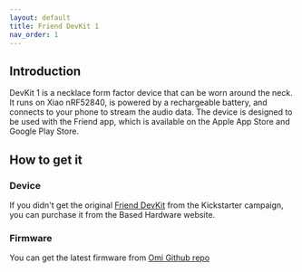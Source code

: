 ```yaml
---
layout: default
title: Friend DevKit 1
nav_order: 1
---
```


## Introduction

DevKit 1 is a necklace form factor device that can be worn around the neck. It runs on Xiao nRF52840, is powered by a rechargeable battery, and connects to your phone to stream the audio data. The device is designed to be used with the Friend app, which is available on the Apple App Store and Google Play Store.

## How to get it

### Device

If you didn't get the original [Friend DevKit](https://basedhardware.com/products/friend-dev) from the Kickstarter campaign, you can purchase it from the Based Hardware website.

### Firmware

You can get the latest firmware from [Omi Github repo](https://github.com/BasedHardware/Omi/releases/)